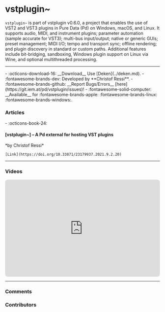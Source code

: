 # vstplugin~

`vstplugin~` is part of vstplugin v0.6.0, a project that enables the use of VST2 and VST3 plugins in Pure Data (Pd) on Windows, macOS, and Linux. It supports audio, MIDI, and instrument plugins; parameter automation (sample accurate for VST3); multi-bus input/output; native or generic GUIs; preset management; MIDI I/O; tempo and transport sync; offline rendering; and plugin discovery in standard or custom paths. Additional features include bit-bridging, sandboxing, Windows plugin support on Linux via Wine, and optional multithreaded processing.

---
<div class="grid cards" markdown>
- :octicons-download-16: __Download__ Use [Deken](../deken.md).
- :fontawesome-brands-dev: Developed by **Christof Ressi**.
- :fontawesome-brands-github: __Report Bugs/Errors__ [here](https://git.iem.at/pd/vstplugin/issues)!
- :fontawesome-solid-computer: __Available__ for :fontawesome-brands-apple: :fontawesome-brands-linux: :fontawesome-brands-windows:.
</div>

<h3>Articles</h3>

<div class="grid cards" markdown>
- :octicons-book-24: 
    <h4>[vstplugin~] – A Pd external for hosting VST plugins</h4>
    *by Christof Ressi*

    [Link](https://doi.org/10.33871/23179937.2021.9.2.20)
</div>

---
<h3>Videos</h3>

<div style="display: flex; justify-content: center; gap: 20px;">
    <iframe style="border-radius: 8px" width="560" height="315"
    src="https://www.youtube.com/embed/Cs0NPime0kU"
    title="YouTube video player" frameborder="0"
    allow="accelerometer; autoplay; clipboard-write; encrypted-media; gyroscope; picture-in-picture; web-share"
    referrerpolicy="strict-origin-when-cross-origin" allowfullscreen></iframe>
</div>



---
<h3>Comments</h3>

<script src="https://giscus.app/client.js"
    data-repo="charlesneimog/Awesome-PD"
    data-repo-id="R_kgDOLaunFg"
    data-category="Comments"
    data-category-id="DIC_kwDOLaunFs4CnXHy"
    data-mapping="title"
    data-strict="0"
    data-reactions-enabled="1"
    data-emit-metadata="0"
    data-input-position="bottom"
    data-theme="preferred_color_scheme"
    data-lang="en"
    data-loading="lazy"
    crossorigin="anonymous"
    async>
</script>

<h3>Contributors</h3>

<div id="avatars"></div>

<script>
const nicknames = ["charlesneimog"];
const container = document.getElementById('avatars');
nicknames.forEach(nick => {
  const link = document.createElement('a');
  link.href = `https://github.com/${nick}`;
  link.target = '_blank'; // opens in new tab
  const img = document.createElement('img');
  img.src = `https://github.com/${nick}.png`;
  img.alt = nick;
  img.className = 'avatar';
  link.appendChild(img);
  container.appendChild(link);
});
</script>

